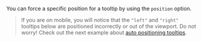 You can force a specific position for a tooltip by using the `position` option.

> If you are on mobile, you will notice that the `"left"` and `"right"` tooltips
> below are positioned incorrectly or out of the viewport. Do not worry! Check
> out the next example about
> [auto positioning tooltips](#auto-positioning-tooltips-title).
